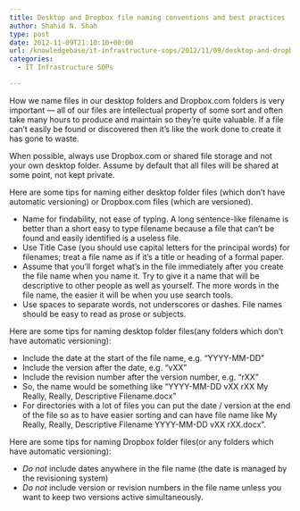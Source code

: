 ```yaml
---
title: Desktop and Dropbox file naming conventions and best practices
author: Shahid N. Shah
type: post
date: 2012-11-09T21:10:10+00:00
url: /knowledgebase/it-infrastructure-sops/2012/11/09/desktop-and-dropbox-file-naming-conventions-and-best-practices/
categories:
  - IT Infrastructure SOPs

---
```

How we name files in our desktop folders and Dropbox.com folders is very important &#8212; all of our files are intellectual property of some sort and often take many hours to produce and maintain so they&#8217;re quite valuable. If a file can&#8217;t easily be found or discovered then it&#8217;s like the work done to create it has gone to waste.

When possible, always use Dropbox.com or shared file storage and not your own desktop folder. Assume by default that all files will be shared at some point, not kept private.

Here are some tips for naming either desktop folder files (which don&#8217;t have automatic versioning) or Dropbox.com files (which are versioned).

  * Name for findability, not ease of typing. A long sentence-like filename is better than a short easy to type filename because a file that can&#8217;t be found and easily identified is a useless file.
  * Use Title Case (you should use capital letters for the principal words) for filenames; treat a file name as if it&#8217;s a title or heading of a formal paper.
  * Assume that you&#8217;ll forget what&#8217;s in the file immediately after you create the file name when you name it. Try to give it a name that will be descriptive to other people as well as yourself. The more words in the file name, the easier it will be when you use search tools.
  * Use spaces to separate words, not underscores or dashes. File names should be easy to read as prose or subjects.

Here are some tips for naming desktop folder files(any folders which don&#8217;t have automatic versioning):

  * Include the date at the start of the file name, e.g. &#8220;YYYY-MM-DD&#8221;
  * Include the version after the date, e.g. &#8220;vXX&#8221;
  * Include the revision number after the version number, e.g. &#8220;rXX&#8221;
  * So, the name would be something like &#8220;YYYY-MM-DD vXX rXX My Really, Really, Descriptive Filename.docx&#8221;
  * For directories with a lot of files you can put the date / version at the end of the file so as to have easier sorting and can have file name like My Really, Really, Descriptive Filename YYYY-MM-DD vXX rXX.docx&#8221;.

Here are some tips for naming Dropbox folder files(or any folders which have automatic versioning):

  * _Do not_ include dates anywhere in the file name (the date is managed by the revisioning system)
  * _Do not_ include version or revision numbers in the file name unless you want to keep two versions active simultaneously.

<div>
</div>

&nbsp;